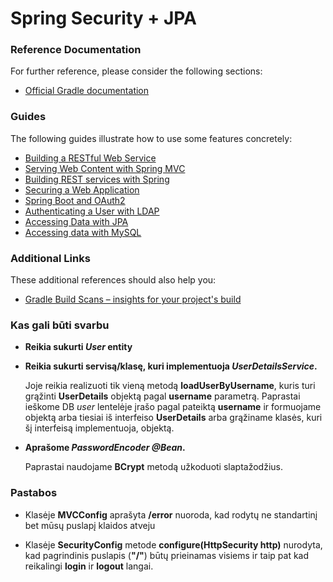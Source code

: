 # Spring Security + JPA

### Reference Documentation
For further reference, please consider the following sections:

* [Official Gradle documentation](https://docs.gradle.org)

### Guides
The following guides illustrate how to use some features concretely:

* [Building a RESTful Web Service](https://spring.io/guides/gs/rest-service/)
* [Serving Web Content with Spring MVC](https://spring.io/guides/gs/serving-web-content/)
* [Building REST services with Spring](https://spring.io/guides/tutorials/bookmarks/)
* [Securing a Web Application](https://spring.io/guides/gs/securing-web/)
* [Spring Boot and OAuth2](https://spring.io/guides/tutorials/spring-boot-oauth2/)
* [Authenticating a User with LDAP](https://spring.io/guides/gs/authenticating-ldap/)
* [Accessing Data with JPA](https://spring.io/guides/gs/accessing-data-jpa/)
* [Accessing data with MySQL](https://spring.io/guides/gs/accessing-data-mysql/)

### Additional Links
These additional references should also help you:

* [Gradle Build Scans – insights for your project's build](https://scans.gradle.com#gradle)

### Kas gali būti svarbu

- __Reikia sukurti _User_ entity__

- __Reikia sukurti servisą/klasę, kuri implementuoja _UserDetailsService_.__
    
    Joje reikia realizuoti tik vieną metodą __loadUserByUsername__, kuris turi grąžinti __UserDetails__
    objektą pagal __username__ parametrą. Paprastai ieškome DB _user_ lentelėje įrašo pagal pateiktą
    __username__ ir formuojame objektą arba tiesiai iš interfeiso __UserDetails__ arba grąžiname klasės,
    kuri šį interfeisą implementuoja, objektą. 
    
- __Aprašome _PasswordEncoder_ _@Bean_.__
  
  Paprastai naudojame __BCrypt__ metodą užkoduoti slaptažodžius.
  
  
### Pastabos

- Klasėje __MVCConfig__ aprašyta __/error__ nuoroda, kad rodytų ne standartinį bet mūsų puslapį klaidos atveju

- Klasėje __SecurityConfig__ metode __configure(HttpSecurity http)__ nurodyta, kad pagrindinis puslapis (__"/"__)
    būtų prieinamas visiems ir taip pat kad reikalingi __login__ ir __logout__ langai. 

